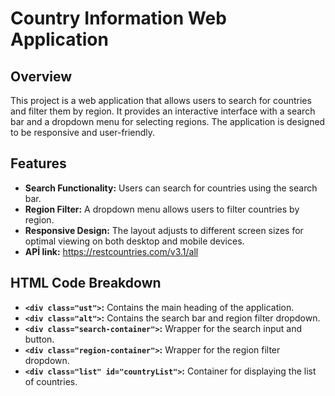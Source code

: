 # Country Information Web Application

## Overview

This project is a web application that allows users to search for countries and filter them by region. It provides an interactive interface with a search bar and a dropdown menu for selecting regions. The application is designed to be responsive and user-friendly.

## Features

- **Search Functionality:** Users can search for countries using the search bar.
- **Region Filter:** A dropdown menu allows users to filter countries by region.
- **Responsive Design:** The layout adjusts to different screen sizes for optimal viewing on both desktop and mobile devices.
- **APİ link:** https://restcountries.com/v3.1/all

## HTML Code Breakdown

- **`<div class="ust">`:** Contains the main heading of the application.
- **`<div class="alt">`:** Contains the search bar and region filter dropdown.
- **`<div class="search-container">`:** Wrapper for the search input and button.
- **`<div class="region-container">`:** Wrapper for the region filter dropdown.
- **`<div class="list" id="countryList">`:** Container for displaying the list of countries.
